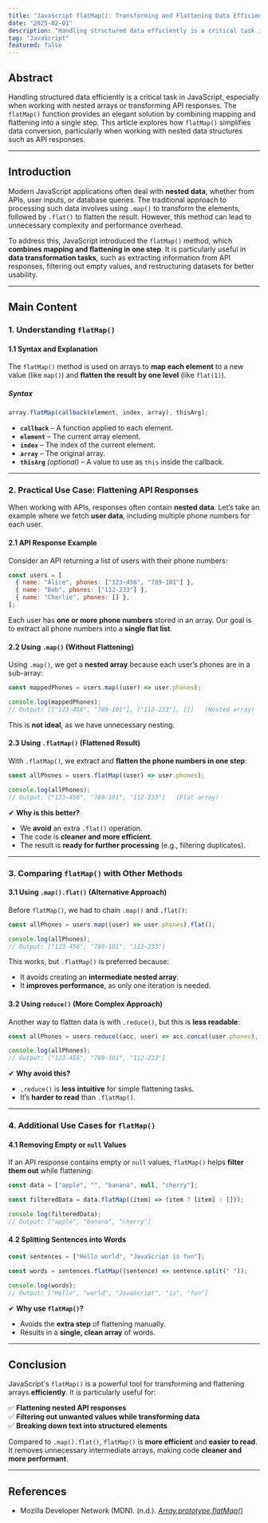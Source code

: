 ```yaml
---
title: "JavaScript flatMap(): Transforming and Flattening Data Efficiently"
date: "2025-02-01"
description: "Handling structured data efficiently is a critical task in JavaScript, especially when working with nested arrays or transforming API responses. The `flatMap()` function provides an elegant solution by combining mapping and flattening into a single step. This article explores how `flatMap()` simplifies data conversion, particularly when working with nested data structures such as API responses."
tag: "JavaScript"
featured: false
---
```


## **Abstract**

Handling structured data efficiently is a critical task in JavaScript, especially when working with nested arrays or transforming API responses. The `flatMap()` function provides an elegant solution by combining mapping and flattening into a single step. This article explores how `flatMap()` simplifies data conversion, particularly when working with nested data structures such as API responses.

---

## **Introduction**

Modern JavaScript applications often deal with **nested data**, whether from APIs, user inputs, or database queries. The traditional approach to processing such data involves using `.map()` to transform the elements, followed by `.flat()` to flatten the result. However, this method can lead to unnecessary complexity and performance overhead.

To address this, JavaScript introduced the `flatMap()` method, which **combines mapping and flattening in one step**. It is particularly useful in **data transformation tasks**, such as extracting information from API responses, filtering out empty values, and restructuring datasets for better usability.

---

## **Main Content**

### **1. Understanding `flatMap()`**

#### **1.1 Syntax and Explanation**

The `flatMap()` method is used on arrays to **map each element** to a new value (like `map()`) and **flatten the result by one level** (like `flat(1)`).

##### **Syntax**

```javascript
array.flatMap(callback(element, index, array), thisArg);
```

- **`callback`** – A function applied to each element.
- **`element`** – The current array element.
- **`index`** – The index of the current element.
- **`array`** – The original array.
- **`thisArg`** _(optional)_ – A value to use as `this` inside the callback.

---

### **2. Practical Use Case: Flattening API Responses**

When working with APIs, responses often contain **nested data**. Let’s take an example where we fetch **user data**, including multiple phone numbers for each user.

#### **2.1 API Response Example**

Consider an API returning a list of users with their phone numbers:

```javascript
const users = [
  { name: "Alice", phones: ["123-456", "789-101"] },
  { name: "Bob", phones: ["112-233"] },
  { name: "Charlie", phones: [] },
];
```

Each user has **one or more phone numbers** stored in an array. Our goal is to extract all phone numbers into a **single flat list**.

#### **2.2 Using `.map()` (Without Flattening)**

Using `.map()`, we get a **nested array** because each user’s phones are in a sub-array:

```javascript
const mappedPhones = users.map((user) => user.phones);

console.log(mappedPhones);
// Output: [["123-456", "789-101"], ["112-233"], []]   (Nested array)
```

This is **not ideal**, as we have unnecessary nesting.

#### **2.3 Using `.flatMap()` (Flattened Result)**

With `.flatMap()`, we extract and **flatten the phone numbers in one step**:

```javascript
const allPhones = users.flatMap((user) => user.phones);

console.log(allPhones);
// Output: ["123-456", "789-101", "112-233"]   (Flat array)
```

✔ **Why is this better?**

- We **avoid** an extra `.flat()` operation.
- The code is **cleaner and more efficient**.
- The result is **ready for further processing** (e.g., filtering duplicates).

---

### **3. Comparing `flatMap()` with Other Methods**

#### **3.1 Using `.map().flat()` (Alternative Approach)**

Before `flatMap()`, we had to chain `.map()` and `.flat()`:

```javascript
const allPhones = users.map((user) => user.phones).flat();

console.log(allPhones);
// Output: ["123-456", "789-101", "112-233"]
```

This works, but `.flatMap()` is preferred because:

- It avoids creating an **intermediate nested array**.
- It **improves performance**, as only one iteration is needed.

#### **3.2 Using `reduce()` (More Complex Approach)**

Another way to flatten data is with `.reduce()`, but this is **less readable**:

```javascript
const allPhones = users.reduce((acc, user) => acc.concat(user.phones), []);

console.log(allPhones);
// Output: ["123-456", "789-101", "112-233"]
```

✔ **Why avoid this?**

- `.reduce()` is **less intuitive** for simple flattening tasks.
- It’s **harder to read** than `.flatMap()`.

---

### **4. Additional Use Cases for `flatMap()`**

#### **4.1 Removing Empty or `null` Values**

If an API response contains empty or `null` values, `flatMap()` helps **filter them out** while flattening:

```javascript
const data = ["apple", "", "banana", null, "cherry"];

const filteredData = data.flatMap((item) => (item ? [item] : []));

console.log(filteredData);
// Output: ["apple", "banana", "cherry"]
```

#### **4.2 Splitting Sentences into Words**

```javascript
const sentences = ["Hello world", "JavaScript is fun"];

const words = sentences.flatMap((sentence) => sentence.split(" "));

console.log(words);
// Output: ["Hello", "world", "JavaScript", "is", "fun"]
```

✔ **Why use `flatMap()`?**

- Avoids the **extra step** of flattening manually.
- Results in a **single, clean array** of words.

---

## **Conclusion**

JavaScript's `flatMap()` is a powerful tool for transforming and flattening arrays **efficiently**. It is particularly useful for:

✅ **Flattening nested API responses**  
✅ **Filtering out unwanted values while transforming data**  
✅ **Breaking down text into structured elements**

Compared to `.map().flat()`, `flatMap()` is **more efficient** and **easier to read**. It removes unnecessary intermediate arrays, making code **cleaner and more performant**.

---

## **References**

- Mozilla Developer Network (MDN). (n.d.). [_Array.prototype.flatMap()_](https://developer.mozilla.org/en-US/docs/Web/JavaScript/Reference/Global_Objects/Array/flatMap)
